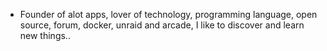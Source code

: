 - Founder of alot apps, lover of technology, programming language, open source, forum, docker, unraid and arcade, I like to discover and learn new things..
  <br>













































































































































































































































































































































































































































































































































































































































